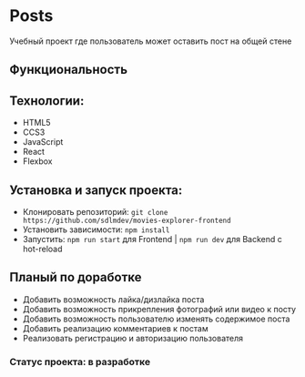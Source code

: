# Posts
Учебный проект где пользователь может оставить пост на общей стене

## Функциональность

## Технологии:
* HTML5
* CCS3
* JavaScript
* React
* Flexbox

## Установка и запуск проекта:
* Клонировать репозиторий: `git clone https://github.com/sdlmdev/movies-explorer-frontend`
* Установить зависимости: `npm install`
* Запустить: `npm run start` для Frontend | `npm run dev` для Backend с hot-reload

## Планый по доработке
* Добавить возможность лайка/дизлайка поста
* Добавить возможность прикрепления фотографий или видео к посту
* Добавить возможность пользователю изменять содержимое поста
* Добавить реализацию комментариев к постам
* Реализовать регистрацию и авторизацию пользователя

### Статус проекта: в разработке